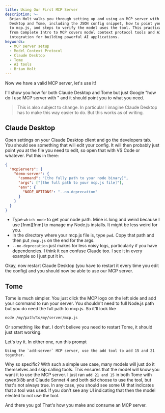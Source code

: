 ```yaml
---
title: Using Our First MCP Server
description: >-
  Brian Holt walks you through setting up and using an MCP server with Claude
  Desktop and Tome, including the JSON config snippet, how to point your client
  to mcp.js, and steps to verify the model uses the tool. This practical guide
  from Complete Intro to MCP covers model context protocol tools and AI tool
  integration for building powerful AI applications.
keywords:
  - MCP server setup
  - Model Context Protocol
  - Claude Desktop
  - Tome
  - AI tools
  - Brian Holt
---
```


Now we have a valid MCP server, let's use it!

I'll show you how for both Claude Desktop and Tome but just Google "how do I use MCP server with <my MCP client>" and it should point you to what you need.

> This is also subject to change. In particular I imagine Claude Desktop has to make this way easier to do. But this works as of writing.

## Claude Desktop

Open settings on your Claude Desktop client and go the developers tab. You should see something that will edit your config. It will then probably just point you at the file you need to edit, so open that with VS Code or whatever. Put this in there:

```json
{
  "mcpServers": {
    "demo-server": {
      "command": "[the fully path to your node binary]",
      "args": ["[the full path to your mcp.js file]"],
      "env": {
        "NODE_OPTIONS": "--no-deprecation"
      }
    }
  }
}
```

- Type `which node` to get your node path. Mine is long and weird because I use [fnm][fnm] to manage my Node.js installs. It might be less weird for you.
- In the directory where your mcp.js file is, type `pwd`. Copy that path and then put `/mcp.js` on the end for the args.
- `--no-deprecation` just makes for less noisy logs, particularly if you have dependencies. I think it can confuse Claude too. I see it in every example so I just put it in.

Okay, now restart Claude Desktop (you have to restart it every time you edit the config) and you should now be able to use our MCP server.

## Tome

Tome is much simpler. You just click the MCP logo on the left side and add your command to run your server. You shouldn't need to full Node.js path but you do need the full path to mcp.js. So it'll look like

```bash
node /my/path/to/my/server/mcp.js
```

Or something like that. I don't believe you need to restart Tome, it should just start working.

Let's try it. In either one, run this prompt

```
Using the `add-server` MCP server, use the add tool to add 15 and 21 together.
```

Why so specific? With such a simple use case, many models will just do it themselves and skip calling tools. This ensures that the model will know you want it to use the MCP server. I just ran `add 21 and 15` in both Tome with qwen3:8b and Claude Sonnet 4 and both _did_ choose to use the tool, but that's not always true. In any case, you should see some UI that indicates that a tool was used. If you don't see any UI indicating that then the model elected to not use the tool.

And there you go! That's how you make and consume an MCP server.
